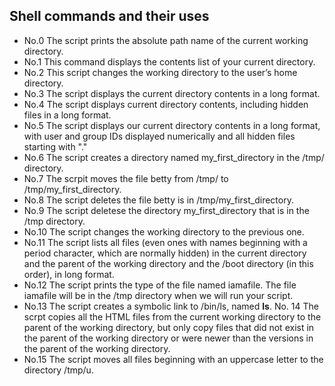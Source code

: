 ## Shell commands and their uses
* No.0 The script prints the absolute path name of the current working directory.
* No.1 This command displays the contents list of your current directory.
* No.2 This script changes the working directory to the user’s home directory.
* No.3 The script displays the current directory contents in a long format.
* No.4 The script displays current directory contents, including hidden files in a long format.
* No.5 The script displays our current directory contents in a long format, with user and group IDs displayed numerically and all hidden files starting with "."
* No.6 The script creates a directory named my_first_directory in the /tmp/ directory.
* No.7 The scrpit moves the file betty from /tmp/ to /tmp/my_first_directory.
* No.8 The script deletes the file betty is in /tmp/my_first_directory.
* No.9 The script deletese the directory my_first_directory that is in the /tmp directory.
* No.10 The script changes the working directory to the previous one.
* No.11 The script lists all files (even ones with names beginning with a period character, which are normally hidden) in the current directory and the parent of the working directory and the /boot directory (in this order), in long format.
* No.12 The script prints the type of the file named iamafile. The file iamafile will be in the /tmp directory when we will run your script.
* No.13 The script creates a symbolic link to /bin/ls, named __ls__.
No. 14 The scrpt copies all the HTML files from the current working directory to the parent of the working directory, but only copy files that did not exist in the parent of the working directory or were newer than the versions in the parent of the working directory.
* No.15 The script moves all files beginning with an uppercase letter to the directory /tmp/u.  
